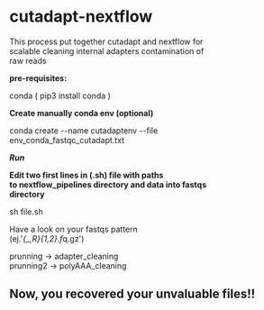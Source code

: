 # __**cutadapt-nextflow**__

This process put together cutadapt and nextflow for <br> 
scalable cleaning internal adapters contamination of <br>
raw reads <br>

**pre-requisites:**

   conda ( pip3 install conda )

**Create manually conda env (optional)**
 
   conda create --name cutadaptenv --file <br> 
   env_conda_fastqc_cutadapt.txt <br>

_**Run**_

**Edit two first lines in (.sh) file with paths <br>
to nextflow_pipelines directory and data into fastqs <br> 
directory** <br>

   sh file.sh

Have a look on your fastqs pattern <br>
 (ej.'*{_,R}{1,2}.f*q.gz') <br>

prunning -> adapter_cleaning <br>
prunning2 -> polyAAA_cleaning <br>


## **Now, you recovered your unvaluable files!!**
